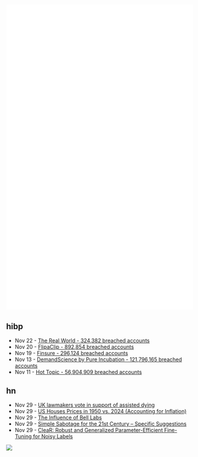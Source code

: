 ![Metrics](https://raw.githubusercontent.com/phixion/phixion/master/metrics.svg)

## hibp

<!--
for https://github.com/phixion/phixion/blob/main/.github/workflows/feeds.yml
-->
<!--START_SECTION:haveibeenpwnd-->
- Nov 22 - [The Real World - 324,382 breached accounts](https://haveibeenpwned.com/PwnedWebsites#TheRealWorld)
- Nov 20 - [FlipaClip - 892,854 breached accounts](https://haveibeenpwned.com/PwnedWebsites#FlipaClip)
- Nov 19 - [Finsure - 296,124 breached accounts](https://haveibeenpwned.com/PwnedWebsites#Finsure)
- Nov 13 - [DemandScience by Pure Incubation - 121,796,165 breached accounts](https://haveibeenpwned.com/PwnedWebsites#DemandScience)
- Nov 11 - [Hot Topic - 56,904,909 breached accounts](https://haveibeenpwned.com/PwnedWebsites#HotTopic)
<!--END_SECTION:haveibeenpwnd-->

## hn

<!--
for https://github.com/phixion/phixion/blob/main/.github/workflows/feeds.yml
-->
<!--START_SECTION:hn-->
- Nov 29 - [UK lawmakers vote in support of assisted dying](https://www.cnn.com/2024/11/29/uk/uk-assisted-dying-vote-gbr-intl/index.html)
- Nov 29 - [US Houses Prices in 1950 vs. 2024 (Accounting for Inflation)](https://brilliantmaps.com/us-houses-prices-1950-2024/)
- Nov 29 - [The Influence of Bell Labs](https://www.construction-physics.com/p/the-influence-of-bell-labs)
- Nov 29 - [Simple Sabotage for the 21st Century – Specific Suggestions](https://specificsuggestions.com)
- Nov 29 - [CleaR: Robust and Generalized Parameter-Efficient Fine-Tuning for Noisy Labels](https://arxiv.org/abs/2411.00873)
<!--END_SECTION:hn-->

<!--
for https://yhype.me
-->
![](https://hit.yhype.me/github/profile?user_id=13013670)
